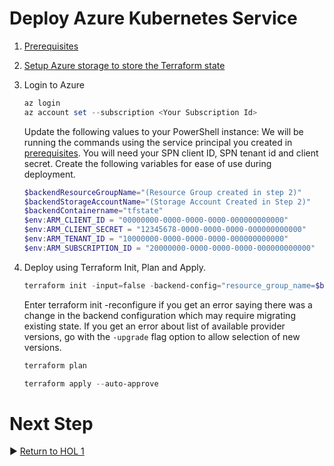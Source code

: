 # Deploy Azure Kubernetes Service

1. [Prerequisites](./prerequisites.md)
   
2. [Setup Azure storage to store the Terraform state](state-storage.md)

3. Login to Azure

    ```powershell
    az login 
    az account set --subscription <Your Subscription Id>
    ```

    Update the following values to your PowerShell instance:
    We will be running the commands using the service principal you created in [prerequisites](./prerequisites.md). You will need your SPN client ID, SPN tenant id and client secret. 
    Create the following variables for ease of use during deployment. 

    ```PowerShell
    $backendResourceGroupName="(Resource Group created in step 2)"
    $backendStorageAccountName="(Storage Account Created in Step 2)"
    $backendContainername="tfstate"
    $env:ARM_CLIENT_ID = "00000000-0000-0000-0000-000000000000"
    $env:ARM_CLIENT_SECRET = "12345678-0000-0000-0000-000000000000"
    $env:ARM_TENANT_ID = "10000000-0000-0000-0000-000000000000"
    $env:ARM_SUBSCRIPTION_ID = "20000000-0000-0000-0000-000000000000"
    ```

3. Deploy using Terraform Init, Plan and Apply. 

    ```PowerShell
    terraform init -input=false -backend-config="resource_group_name=$backendResourceGroupName" -backend-config="storage_account_name=$backendStorageAccountName" -backend-config="container_name=$backendContainername"
    ```

    Enter terraform init -reconfigure if you get an error saying there was a change in the backend configuration which may require migrating existing state.
    If you get an error about list of available provider versions, go with the `-upgrade` flag option to allow selection of new versions.

    ```PowerShell
    terraform plan 
    ```

    ```PowerShell
    terraform apply --auto-approve 
    ```

# Next Step
:arrow_forward: [Return to HOL 1](../../../../../HOL/01-setup/README.md)
